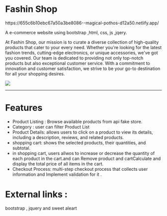 
<h1>Fashin Shop</h1>
https://655c6b10ebc67a50a3be8086--magical-pothos-d12a50.netlify.app/
<p>A e-commerce website using bootstrap ,html, css, js ,jqery.</p>
<p>At Fashin Shop, our mission is to curate a diverse collection of high-quality products that cater to your every need. Whether you're looking for the latest fashion trends, cutting-edge electronics, or unique accessories, we've got you covered. Our team is dedicated to providing not only top-notch products but also exceptional customer service. With a commitment to innovation and customer satisfaction, we strive to be your go-to destination for all your shopping desires.</p>
<img src="https://github.com/Raghad-Khatatba/Training2/assets/92331567/ff02fc13-8136-4c89-aba0-03e8d5f944d5">
<br>
<hr>
<h1>Features</h1>
<ul>
  <li>Product Listing : Browse available products from api fake store.</li>
  <li>Category : user can filter Product List </li>
  <li>Product Details: allows users to click on a product to view its details, including a description, reviews, and related products.</li>
  <li>shopping cart: shows the selected products, their quantities, and subtotal.</li>
  <li>in shopping cart, users allwos to increase or decrease the quantity of each product in the cart.and can Remove product and cartCalculate and display the total price of all items in the cart.</li>
  <li>Checkout Process: multi-step checkout process that collects user information and Implement validation for it .</li>
</ul>
<h1>External links :</h1>
<p>bootstrap , jquery and sweet aleart</p>
